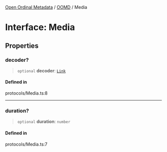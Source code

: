 [Open Ordinal Metadata](../../README.md) / [OOMD](../README.md) / Media

# Interface: Media

## Properties

### decoder?

> `optional` **decoder**: [`Link`](../type-aliases/Link.md)

#### Defined in

protocols/Media.ts:8

***

### duration?

> `optional` **duration**: `number`

#### Defined in

protocols/Media.ts:7
